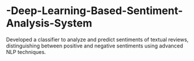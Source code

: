 # -Deep-Learning-Based-Sentiment-Analysis-System
 Developed a classifier to analyze and predict sentiments of textual reviews, distinguishing between positive and negative sentiments using advanced NLP techniques.
